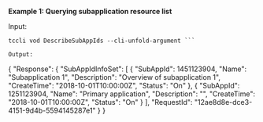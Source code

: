 **Example 1: Querying subapplication resource list**



Input: 

```
tccli vod DescribeSubAppIds --cli-unfold-argument ```

Output: 
```
{
    "Response": {
        "SubAppIdInfoSet": [
            {
                "SubAppId": 1451123904,
                "Name": "Subapplication 1",
                "Description": "Overview of subapplication 1",
                "CreateTime": "2018-10-01T10:00:00Z",
                "Status": "On"
            },
            {
                "SubAppId": 1251123904,
                "Name": "Primary application",
                "Description": "",
                "CreateTime": "2018-10-01T10:00:00Z",
                "Status": "On"
            }
        ],
        "RequestId": "12ae8d8e-dce3-4151-9d4b-5594145287e1"
    }
}
```

